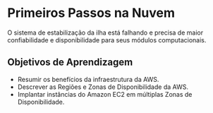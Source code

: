 # Primeiros Passos na Nuvem

O sistema de estabilização da ilha está falhando e precisa de maior confiabilidade e disponibilidade para seus módulos computacionais.

## Objetivos de Aprendizagem

- Resumir os benefícios da infraestrutura da AWS.
- Descrever as Regiões e Zonas de Disponibilidade da AWS.
- Implantar instâncias do Amazon EC2 em múltiplas Zonas de Disponibilidade.
